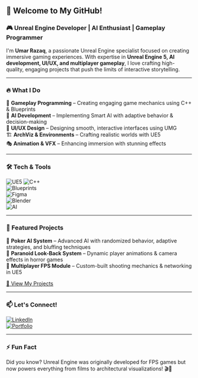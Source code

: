 ## 👋 Welcome to My GitHub!

### 🎮 Unreal Engine Developer | AI Enthusiast | Gameplay Programmer  

I'm **Umar Razaq**, a passionate Unreal Engine specialist focused on creating immersive gaming experiences. With expertise in **Unreal Engine 5, AI development, UI/UX, and multiplayer gameplay**, I love crafting high-quality, engaging projects that push the limits of interactive storytelling.

---

### 🔥 What I Do

🚀 **Gameplay Programming** – Creating engaging game mechanics using C++ & Blueprints  
🤖 **AI Development** – Implementing Smart AI with adaptive behavior & decision-making  
🎨 **UI/UX Design** – Designing smooth, interactive interfaces using UMG  
🏗️ **ArchViz & Environments** – Crafting realistic worlds with UE5  
🎭 **Animation & VFX** – Enhancing immersion with stunning effects  

---

### 🛠️ Tech & Tools

![UE5](https://img.shields.io/badge/Unreal%20Engine-5.3-blue?logo=unrealengine&style=flat-square) 
![C++](https://img.shields.io/badge/C%2B%2B-Game%20Development-orange?logo=c%2B%2B&style=flat-square)  
![Blueprints](https://img.shields.io/badge/Blueprints-Scripting-blue?logo=unrealengine&style=flat-square)  
![Figma](https://img.shields.io/badge/Figma-UI%2FUX%20Design-purple?logo=figma&style=flat-square)  
![Blender](https://img.shields.io/badge/Blender-3D%20Modeling-orange?logo=blender&style=flat-square)  
![AI](https://img.shields.io/badge/AI%20Systems-Game%20AI-green?logo=openai&style=flat-square)  

---

### 🌟 Featured Projects

🔹 **Poker AI System** – Advanced AI with randomized behavior, adaptive strategies, and bluffing techniques  
🔹 **Paranoid Look-Back System** – Dynamic player animations & camera effects in horror games  
🔹 **Multiplayer FPS Module** – Custom-built shooting mechanics & networking in UE5  

[📌 View My Projects](https://github.com/UmarRazaq?tab=repositories)

---

### 📫 Let's Connect!

[![LinkedIn](https://img.shields.io/badge/LinkedIn-Umar%20Razaq-blue?logo=linkedin&style=flat-square)](https://www.linkedin.com/in/urumarrazaq)  
[![Portfolio](https://img.shields.io/badge/Portfolio-View-orange?logo=googlechrome&style=flat-square)](https://umarrazaq.dev)  

---

### ⚡ Fun Fact
Did you know? Unreal Engine was originally developed for FPS games but now powers everything from films to architectural visualizations! 🎬🏡

